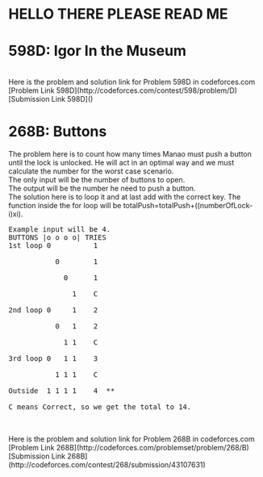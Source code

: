 # HELLO THERE PLEASE READ ME

# 598D: Igor In the Museum
<br>
Here is the problem and solution link for Problem 598D in codeforces.com <br>
[Problem Link 598D](http://codeforces.com/contest/598/problem/D) <br>
[Submission Link 598D]() <br>

# 268B: Buttons
The problem here is to count how many times Manao must push a button until the lock is unlocked. He will act in an optimal way and we must calculate the number for the worst case scenario. <br>
The only input will be the number of buttons to open. <br>
The output will be the number he need to push a button. <br>
The solution here is to loop it and at last add with the correct key. The function inside the for loop will be totalPush=totalPush+((numberOfLock-i)xi). <br>
<pre>
Example input will be 4.
BUTTONS |o o o o| TRIES
1st loop 0          1   <br>
           0        1   <br>
             0      1   <br>
               1    C   <br>
2nd loop 0     1    2   <br>
           0   1    2   <br>
             1 1    C   <br>
3rd loop 0   1 1    3   <br>
           1 1 1    C   <br>
Outside  1 1 1 1    4  ** <br>
C means Correct, so we get the total to 14. <br>
</pre>
<br>
Here is the problem and solution link for Problem 268B in codeforces.com <br>
[Problem Link 268B](http://codeforces.com/problemset/problem/268/B) <br>
[Submission Link 268B](http://codeforces.com/contest/268/submission/43107631) <br>
